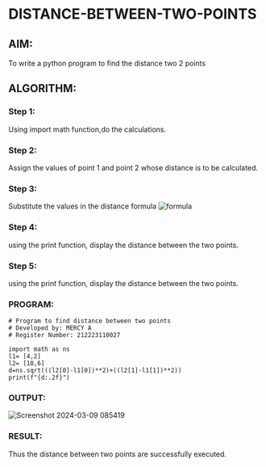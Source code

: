 # DISTANCE-BETWEEN-TWO-POINTS

## AIM:

To write a python program to find the distance two 2 points
## ALGORITHM:

### Step 1: 
Using import math function,do the calculations.
### Step 2: 
Assign the values of point 1 and point 2 whose distance is to be calculated.
### Step 3: 
Substitute the values in the distance formula  ![formula](/formula.JPG)
### Step 4: 
using the print function, display the distance between the two points.
### Step 5: 
using the print function, display the distance between the two points.

### PROGRAM:
  
```
# Program to find distance between two points
# Developed by: MERCY A
# Register Number: 212223110027

import math as ns
l1= [4,2]
l2= [10,6]
d=ns.sqrt(((l2[0]-l1[0])**2)+((l2[1]-l1[1])**2))
print(f"{d:.2f}")
```

### OUTPUT:

![Screenshot 2024-03-09 085419](https://github.com/mercyarulappan/DISTANCE-BETWEEN-TWO-POINTS/assets/149233730/d854b480-95ff-446a-aa78-b78f0a199b14)

### RESULT:
Thus the distance between two points are successfully executed.
